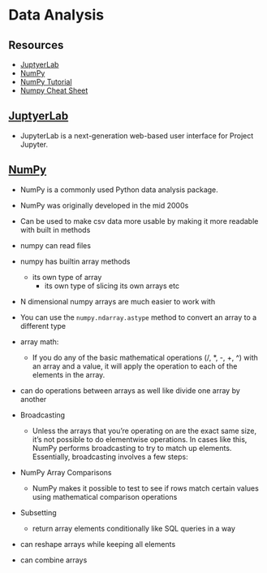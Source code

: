 # Data Analysis

## Resources

- [JuptyerLab](https://jupyterlab.readthedocs.io/en/stable/getting_started/overview.html)
- [NumPy](https://www.dataquest.io/blog/numpy-tutorial-python/)
- [NumPy Tutorial](https://www.tutorialspoint.com/numpy/index.htm)
- [Numpy Cheat Sheet](https://s3.amazonaws.com/dq-blog-files/numpy-cheat-sheet.pdf)

## [JuptyerLab](https://jupyterlab.readthedocs.io/en/stable/getting_started/overview.html)

- JupyterLab is a next-generation web-based user interface for Project Jupyter.

## [NumPy](https://www.dataquest.io/blog/numpy-tutorial-python/)

- NumPy is a commonly used Python data analysis package.
- NumPy was originally developed in the mid 2000s
- Can be used to make csv data more usable by making it more readable with built in methods
- numpy can read files 
- numpy has builtin array methods 
    - its own type of array
        - its own type of slicing its own arrays etc
- N dimensional numpy arrays are much easier to work with
- You can use the `numpy.ndarray.astype` method to convert an array to a different type
- array math:
    - If you do any of the basic mathematical operations (/, *, -, +, ^) with an array and a value, it will apply the operation to each of the elements in the array. 
- can do operations between arrays as well like divide one array by another

- Broadcasting
    - Unless the arrays that you’re operating on are the exact same size, it’s not possible to do elementwise operations. In cases like this, NumPy performs broadcasting to try to match up elements. Essentially, broadcasting involves a few steps:

- NumPy Array Comparisons
    - NumPy makes it possible to test to see if rows match certain values using mathematical comparison operations
- Subsetting
    - return array elements conditionally like SQL queries in a way
- can reshape arrays while keeping all elements
- can combine arrays 
